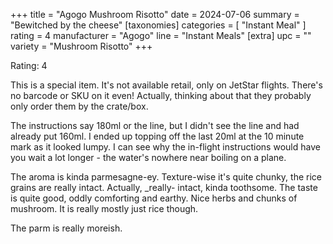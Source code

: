 +++
title = "Agogo Mushroom Risotto"
date = 2024-07-06
summary = "Bewitched by the cheese"
[taxonomies]
categories = [ "Instant Meal" ]
rating = 4
manufacturer = "Agogo"
line = "Instant Meals"
[extra]
upc = ""
variety = "Mushroom Risotto"
+++

Rating: 4

This is a special item.
It's not available retail, only on JetStar flights.
There's no barcode or SKU on it even!
Actually, thinking about that they probably only order them by the crate/box.

The instructions say 180ml or the line, but I didn't see the line and had already put 160ml.
I ended up topping off the last 20ml at the 10 minute mark as it looked lumpy.
I can see why the in-flight instructions would have you wait a lot longer - the water's nowhere near boiling on a plane.

The aroma is kinda parmesagne-ey.
Texture-wise it's quite chunky, the rice grains are really intact.
Actually, _really- intact, kinda toothsome.
The taste is quite good, oddly comforting and earthy.
Nice herbs and chunks of mushroom.
It is really mostly just rice though.

The parm is really moreish.
